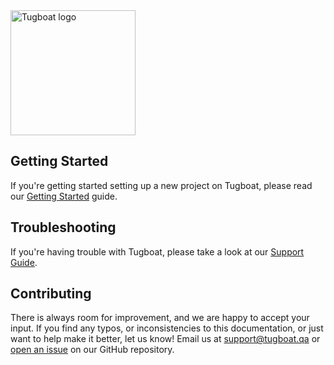 <img alt="Tugboat logo" src="logo.png" width="200px" style="padding: 0; border: none">

## Getting Started

If you're getting started setting up a new project on Tugboat, please read our
[Getting Started](getting-started/index.md) guide.

## Troubleshooting

If you're having trouble with Tugboat, please take a look at our
[Support Guide](support/index.md).

## Contributing

There is always room for improvement, and we are happy to accept your input. If
you find any typos, or inconsistencies to this documentation, or just want to
help make it better, let us know! Email us at [support@tugboat.qa](mailto:support@tugboat.qa)
or [open an issue](https://github.com/TugboatQA/docs/issues/new) on our GitHub
repository.
